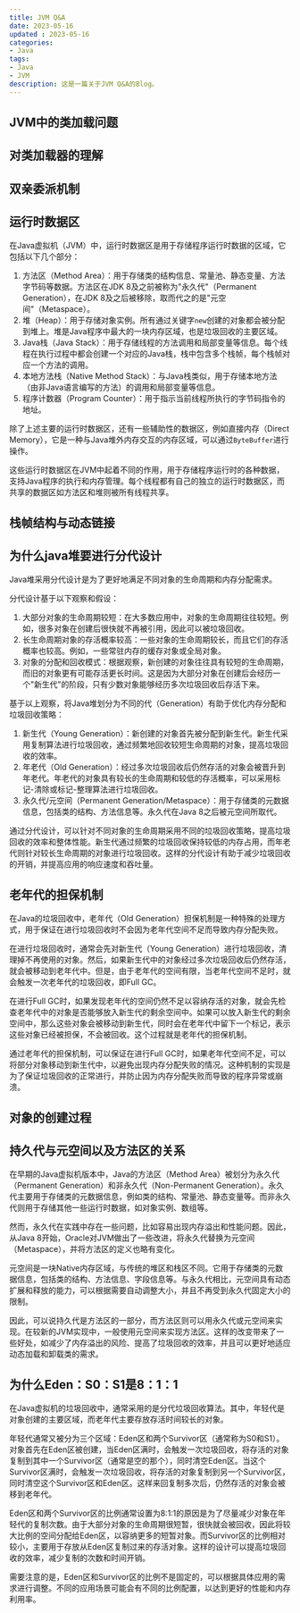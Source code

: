 ```yaml
---
title: JVM Q&A
date: 2023-05-16
updated : 2023-05-16
categories: 
- Java 
tags: 
- Java
- JVM
description: 这是一篇关于JVM Q&A的Blog。
---
```


## JVM中的类加载问题

## 对类加载器的理解

## 双亲委派机制

## 运行时数据区

在Java虚拟机（JVM）中，运行时数据区是用于存储程序运行时数据的区域，它包括以下几个部分：

1. 方法区（Method Area）：用于存储类的结构信息、常量池、静态变量、方法字节码等数据。方法区在JDK 8及之前被称为"永久代"（Permanent Generation），在JDK 8及之后被移除，取而代之的是"元空间"（Metaspace）。
2. 堆（Heap）：用于存储对象实例。所有通过关键字`new`创建的对象都会被分配到堆上。堆是Java程序中最大的一块内存区域，也是垃圾回收的主要区域。
3. Java栈（Java Stack）：用于存储线程的方法调用和局部变量等信息。每个线程在执行过程中都会创建一个对应的Java栈，栈中包含多个栈帧，每个栈帧对应一个方法的调用。
4. 本地方法栈（Native Method Stack）：与Java栈类似，用于存储本地方法（由非Java语言编写的方法）的调用和局部变量等信息。
5. 程序计数器（Program Counter）：用于指示当前线程所执行的字节码指令的地址。

除了上述主要的运行时数据区，还有一些辅助性的数据区，例如直接内存（Direct Memory），它是一种与Java堆外内存交互的内存区域，可以通过`ByteBuffer`进行操作。

这些运行时数据区在JVM中起着不同的作用，用于存储程序运行时的各种数据，支持Java程序的执行和内存管理。每个线程都有自己的独立的运行时数据区，而共享的数据区如方法区和堆则被所有线程共享。

## 栈帧结构与动态链接

## 为什么java堆要进行分代设计

Java堆采用分代设计是为了更好地满足不同对象的生命周期和内存分配需求。

分代设计基于以下观察和假设：
1. 大部分对象的生命周期较短：在大多数应用中，对象的生命周期往往较短。例如，很多对象在创建后很快就不再被引用，因此可以被垃圾回收。
2. 长生命周期对象的存活概率较高：一些对象的生命周期较长，而且它们的存活概率也较高。例如，一些常驻内存的缓存对象或全局对象。
3. 对象的分配和回收模式：根据观察，新创建的对象往往具有较短的生命周期，而旧的对象更有可能存活更长时间。这是因为大部分对象在创建后会经历一个"新生代"的阶段，只有少数对象能够经历多次垃圾回收后存活下来。

基于以上观察，将Java堆划分为不同的代（Generation）有助于优化内存分配和垃圾回收策略：
1. 新生代（Young Generation）：新创建的对象首先被分配到新生代。新生代采用复制算法进行垃圾回收，通过频繁地回收较短生命周期的对象，提高垃圾回收的效率。
2. 年老代（Old Generation）：经过多次垃圾回收后仍然存活的对象会被晋升到年老代。年老代的对象具有较长的生命周期和较低的存活概率，可以采用标记-清除或标记-整理算法进行垃圾回收。
3. 永久代/元空间（Permanent Generation/Metaspace）：用于存储类的元数据信息，包括类的结构、方法信息等。永久代在Java 8之后被元空间所取代。

通过分代设计，可以针对不同对象的生命周期采用不同的垃圾回收策略，提高垃圾回收的效率和整体性能。新生代通过频繁的垃圾回收保持较低的内存占用，而年老代则针对较长生命周期的对象进行垃圾回收。这样的分代设计有助于减少垃圾回收的开销，并提高应用的响应速度和吞吐量。

## 老年代的担保机制

在Java的垃圾回收中，老年代（Old Generation）担保机制是一种特殊的处理方式，用于保证在进行垃圾回收时不会因为老年代空间不足而导致内存分配失败。

在进行垃圾回收时，通常会先对新生代（Young Generation）进行垃圾回收，清理掉不再使用的对象。然后，如果新生代中的对象经过多次垃圾回收后仍然存活，就会被移动到老年代中。但是，由于老年代的空间有限，当老年代空间不足时，就会触发一次老年代的垃圾回收，即Full GC。

在进行Full GC时，如果发现老年代的空间仍然不足以容纳存活的对象，就会先检查老年代中的对象是否能够放入新生代的剩余空间中。如果可以放入新生代的剩余空间中，那么这些对象会被移动到新生代，同时会在老年代中留下一个标记，表示这些对象已经被担保，不会被回收。这个过程就是老年代的担保机制。

通过老年代的担保机制，可以保证在进行Full GC时，如果老年代空间不足，可以将部分对象移动到新生代中，以避免出现内存分配失败的情况。这种机制的实现是为了保证垃圾回收的正常进行，并防止因为内存分配失败而导致的程序异常或崩溃。

## 对象的创建过程

## 持久代与元空间以及方法区的关系

在早期的Java虚拟机版本中，Java的方法区（Method Area）被划分为永久代（Permanent Generation）和非永久代（Non-Permanent Generation）。永久代主要用于存储类的元数据信息，例如类的结构、常量池、静态变量等。而非永久代则用于存储其他一些运行时数据，如对象实例、数组等。

然而，永久代在实践中存在一些问题，比如容易出现内存溢出和性能问题。因此，从Java 8开始，Oracle对JVM做出了一些改进，将永久代替换为元空间（Metaspace），并将方法区的定义也略有变化。

元空间是一块Native内存区域，与传统的堆区和栈区不同。它用于存储类的元数据信息，包括类的结构、方法信息、字段信息等。与永久代相比，元空间具有动态扩展和释放的能力，可以根据需要自动调整大小，并且不再受到永久代固定大小的限制。

因此，可以说持久代是方法区的一部分，而方法区则可以用永久代或元空间来实现。在较新的JVM实现中，一般使用元空间来实现方法区。这样的改变带来了一些好处，如减少了内存溢出的风险、提高了垃圾回收的效率，并且可以更好地适应动态加载和卸载类的需求。

## 为什么Eden：S0：S1是8：1：1

在Java虚拟机的垃圾回收中，通常采用的是分代垃圾回收算法。其中，年轻代是对象创建的主要区域，而老年代主要存放存活时间较长的对象。

年轻代通常又被分为三个区域：Eden区和两个Survivor区（通常称为S0和S1）。对象首先在Eden区被创建，当Eden区满时，会触发一次垃圾回收，将存活的对象复制到其中一个Survivor区（通常是空的那个），同时清空Eden区。当这个Survivor区满时，会触发一次垃圾回收，将存活的对象复制到另一个Survivor区，同时清空这个Survivor区和Eden区。这样来回复制多次后，仍然存活的对象会被移到老年代。

Eden区和两个Survivor区的比例通常设置为8:1:1的原因是为了尽量减少对象在年轻代的复制次数。由于大部分对象的生命周期很短暂，很快就会被回收，因此将较大比例的空间分配给Eden区，以容纳更多的短暂对象。而Survivor区的比例相对较小，主要用于存放从Eden区复制过来的存活对象。这样的设计可以提高垃圾回收的效率，减少复制的次数和时间开销。

需要注意的是，Eden区和Survivor区的比例不是固定的，可以根据具体应用的需求进行调整。不同的应用场景可能会有不同的比例配置，以达到更好的性能和内存利用率。
